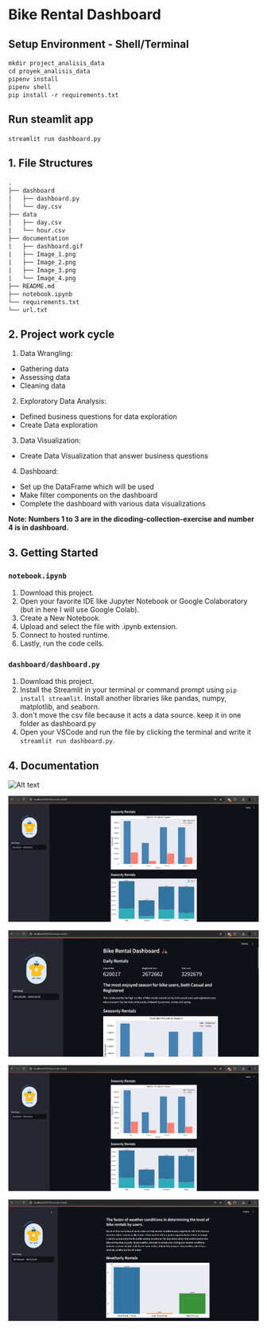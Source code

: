 # Bike Rental Dashboard 

## Setup Environment - Shell/Terminal
```
mkdir project_analisis_data
cd proyek_analisis_data
pipenv install
pipenv shell
pip install -r requirements.txt
```

## Run steamlit app
```
streamlit run dashboard.py
```

## 1. File Structures
```
.
├── dashboard
│   ├── dashboard.py
│   └── day.csv
├── data
│   ├── day.csv
|   └── hour.csv
├── documentation
|   ├── dashboard.gif
|   ├── Image_1.png
|   ├── Image_2.png
|   ├── Image_3.png
|   └── Image_4.png
├── README.md
├── notebook.ipynb
└── requirements.txt
└── url.txt
```

## 2. Project work cycle
1. Data Wrangling: 
 - Gathering data
 - Assessing data
 - Cleaning data
2. Exploratory Data Analysis:
 - Defined business questions for data exploration
 - Create Data exploration
3. Data Visualization:
 - Create Data Visualization that answer business questions
4. Dashboard:
 - Set up the DataFrame which will be used
 - Make filter components on the dashboard
 - Complete the dashboard with various data visualizations

**Note: Numbers 1 to 3 are in the dicoding-collection-exercise and number 4 is in dashboard.**

## 3. Getting Started
### `notebook.ipynb`
1. Download this project.
2. Open your favorite IDE like Jupyter Notebook or Google Colaboratory (but in here I will use Google Colab).
3. Create a New Notebook.
4. Upload and select the file with .ipynb extension.
5. Connect to hosted runtime.
6. Lastly, run the code cells.

### `dashboard/dashboard.py`
1. Download this project.
2. Install the Streamlit in your terminal or command prompt using `pip install streamlit`. Install another libraries like pandas, numpy,  matplotlib, and seaborn.
3. don't move the csv file because it acts a data source. keep it in one folder as dashboard.py
4. Open your VSCode and run the file by clicking the terminal and write it `streamlit run dashboard.py`.

## 4. Documentation
![Alt text](https://raw.githubusercontent.com/LywCodes/Data_Analyst_Project/main/documentation/dashboard.gif)


![image](https://github.com/LywCodes/Data_Analyst_Project/blob/main/documentation/image_2.png?raw=true)

![image](https://github.com/LywCodes/Data_Analyst_Project/blob/main/documentation/image_1.png?raw=true)

![image](https://github.com/LywCodes/Data_Analyst_Project/blob/main/documentation/image_2.png?raw=true)

![image](https://github.com/LywCodes/Data_Analyst_Project/blob/main/documentation/image_3.png?raw=true)
